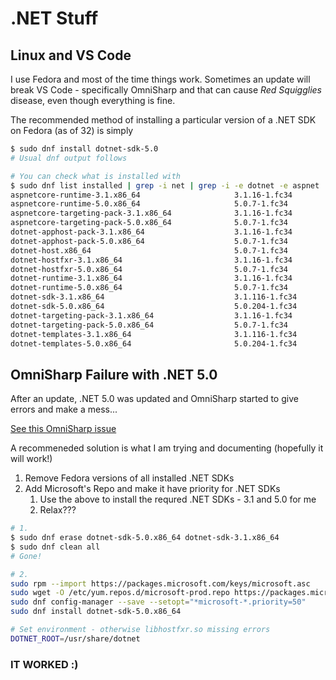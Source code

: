 # .NET Stuff

## Linux and VS Code

I use Fedora and most of the time things work. Sometimes an update will break VS Code - specifically OmniSharp and that can cause _Red Squigglies_ disease, even though everything is fine.

The recommended method of installing a particular version of a .NET SDK on Fedora (as of 32) is simply

```bash
$ sudo dnf install dotnet-sdk-5.0
# Usual dnf output follows

# You can check what is installed with
$ sudo dnf list installed | grep -i net | grep -i -e dotnet -e aspnet
aspnetcore-runtime-3.1.x86_64                     3.1.16-1.fc34                        @updates              
aspnetcore-runtime-5.0.x86_64                     5.0.7-1.fc34                         @updates              
aspnetcore-targeting-pack-3.1.x86_64              3.1.16-1.fc34                        @updates              
aspnetcore-targeting-pack-5.0.x86_64              5.0.7-1.fc34                         @updates              
dotnet-apphost-pack-3.1.x86_64                    3.1.16-1.fc34                        @updates              
dotnet-apphost-pack-5.0.x86_64                    5.0.7-1.fc34                         @updates              
dotnet-host.x86_64                                5.0.7-1.fc34                         @updates              
dotnet-hostfxr-3.1.x86_64                         3.1.16-1.fc34                        @updates              
dotnet-hostfxr-5.0.x86_64                         5.0.7-1.fc34                         @updates              
dotnet-runtime-3.1.x86_64                         3.1.16-1.fc34                        @updates              
dotnet-runtime-5.0.x86_64                         5.0.7-1.fc34                         @updates              
dotnet-sdk-3.1.x86_64                             3.1.116-1.fc34                       @updates              
dotnet-sdk-5.0.x86_64                             5.0.204-1.fc34                       @updates              
dotnet-targeting-pack-3.1.x86_64                  3.1.16-1.fc34                        @updates              
dotnet-targeting-pack-5.0.x86_64                  5.0.7-1.fc34                         @updates              
dotnet-templates-3.1.x86_64                       3.1.116-1.fc34                       @updates              
dotnet-templates-5.0.x86_64                       5.0.204-1.fc34                       @updates              

```

## OmniSharp Failure with .NET 5.0

After an update, .NET 5.0 was updated and OmniSharp started to give errors and make a mess...

[See this OmniSharp issue](https://github.com/OmniSharp/omnisharp-vscode/issues/4360)

A recommeneded solution is what I am trying and documenting (hopefully it will work!)

1. Remove Fedora versions of all installed .NET SDKs
2. Add Microsoft's Repo and make it have priority for .NET SDKs
   1. Use the above to install the requred .NET SDKs - 3.1 and 5.0 for me
   2. Relax???

```bash
# 1.
$ sudo dnf erase dotnet-sdk-5.0.x86_64 dotnet-sdk-3.1.x86_64
$ sudo dnf clean all
# Gone!

# 2.
sudo rpm --import https://packages.microsoft.com/keys/microsoft.asc
sudo wget -O /etc/yum.repos.d/microsoft-prod.repo https://packages.microsoft.com/config/fedora/33/prod.repo
sudo dnf config-manager --save --setopt="*microsoft-*.priority=50"
sudo dnf install dotnet-sdk-5.0.x86_64

# Set environment - otherwise libhostfxr.so missing errors
DOTNET_ROOT=/usr/share/dotnet
```

### IT WORKED :)